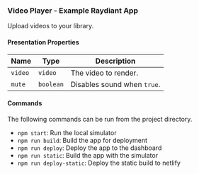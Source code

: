 ### Video Player - Example Raydiant App

Upload videos to your library.

#### Presentation Properties

| Name    | Type      | Description                 |
| ------- | --------- | --------------------------- |
| `video` | `video`   | The video to render.        |
| `mute`  | `boolean` | Disables sound when `true`. |

#### Commands

The following commands can be run from the project directory.

* `npm start`: Run the local simulator
* `npm run build`: Build the app for deployment
* `npm run deploy`: Deploy the app to the dashboard
* `npm run static`: Build the app with the simulator
* `npm run deploy-static`: Deploy the static build to netlify
